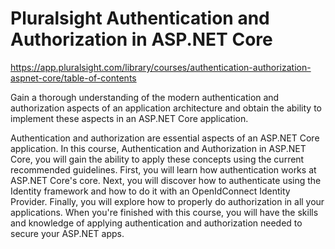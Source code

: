 # Pluralsight Authentication and Authorization in ASP.NET Core

https://app.pluralsight.com/library/courses/authentication-authorization-aspnet-core/table-of-contents

Gain a thorough understanding of the modern authentication and authorization aspects of an application architecture and obtain the ability to implement these aspects in an ASP.NET Core application.

Authentication and authorization are essential aspects of an ASP.NET Core application. In this course, Authentication and Authorization in ASP.NET Core, you will gain the ability to apply these concepts using the current recommended guidelines. First, you will learn how authentication works at ASP.NET Core's core. Next, you will discover how to authenticate using the Identity framework and how to do it with an OpenIdConnect Identity Provider. Finally, you will explore how to properly do authorization in all your applications. When you're finished with this course, you will have the skills and knowledge of applying authentication and authorization needed to secure your ASP.NET apps.